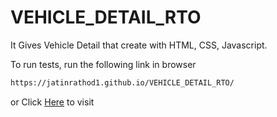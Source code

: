 # VEHICLE_DETAIL_RTO
It Gives Vehicle Detail that create with HTML, CSS, Javascript.

To run tests, run the following link in browser

```bash
https://jatinrathod1.github.io/VEHICLE_DETAIL_RTO/
```
or
Click [Here](https://jatinrathod1.github.io/VEHICLE_DETAIL_RTO/) to visit
